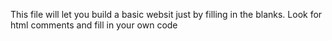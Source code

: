 This file will let you build a basic websit just by filling in the blanks. Look for html comments and fill in your own code
